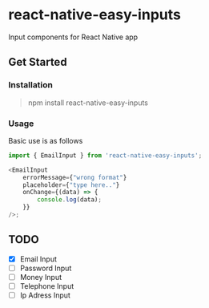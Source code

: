 # react-native-easy-inputs
Input components for React Native app

## Get Started

### Installation

> npm install react-native-easy-inputs

### Usage

Basic use is as follows

```js
import { EmailInput } from 'react-native-easy-inputs';

<EmailInput 
	errorMessage={"wrong format"}
	placeholder={"type here.."}
	onChange={(data) => {
		console.log(data);
	}}
/>;
```

## TODO
* [x] Email Input
* [ ] Password Input
* [ ] Money Input 
* [ ] Telephone Input
* [ ] Ip Adress Input

